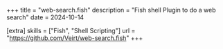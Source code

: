 +++
title = "web-search.fish"
description = "Fish shell Plugin to do a web search"
date =  2024-10-14

[extra]
skills = ["Fish", "Shell Scripting"]
url = "https://github.com/Veirt/web-search.fish"
+++
